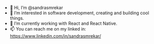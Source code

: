 - 👋 Hi, I’m @sandrasmrekar
- 👀 I’m interested in software development, creating and building cool things. 
- 🌱 I’m currently working with React and React Native. 
- 📫 You can reach me on my linked in: https://www.linkedin.com/in/sandrasmrekar/

<!---
sandrasmrekar/sandrasmrekar is a ✨ special ✨ repository because its `README.md` (this file) appears on your GitHub profile.
You can click the Preview link to take a look at your changes.
--->
